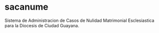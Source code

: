 # sacanume
Sistema de Administracion de Casos de Nulidad Matrimonial Esclesiastica para la Diocesis de Ciudad Guayana.
